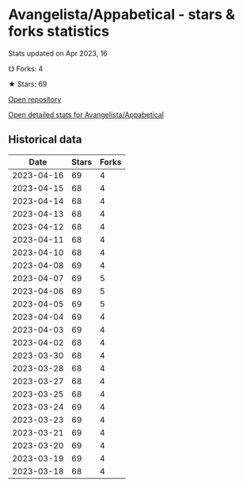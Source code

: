 # Avangelista/Appabetical - stars & forks statistics

Stats updated on Apr 2023, 16

☋ Forks: 4

★ Stars: 69

[Open repository](https://github.com/Avangelista/Appabetical)

[Open detailed stats for Avangelista/Appabetical](https://reviewgithub.com/rep/Avangelista/Appabetical)

## Historical data
| Date | Stars | Forks |
|------|-------|-------|
| 2023-04-16 | 69 | 4 | 
| 2023-04-15 | 68 | 4 | 
| 2023-04-14 | 68 | 4 | 
| 2023-04-13 | 68 | 4 | 
| 2023-04-12 | 68 | 4 | 
| 2023-04-11 | 68 | 4 | 
| 2023-04-10 | 68 | 4 | 
| 2023-04-08 | 69 | 4 | 
| 2023-04-07 | 69 | 5 | 
| 2023-04-06 | 69 | 5 | 
| 2023-04-05 | 69 | 5 | 
| 2023-04-04 | 69 | 4 | 
| 2023-04-03 | 69 | 4 | 
| 2023-04-02 | 68 | 4 | 
| 2023-03-30 | 68 | 4 | 
| 2023-03-28 | 68 | 4 | 
| 2023-03-27 | 68 | 4 | 
| 2023-03-25 | 68 | 4 | 
| 2023-03-24 | 69 | 4 | 
| 2023-03-23 | 69 | 4 | 
| 2023-03-21 | 69 | 4 | 
| 2023-03-20 | 69 | 4 | 
| 2023-03-19 | 69 | 4 | 
| 2023-03-18 | 68 | 4 | 

